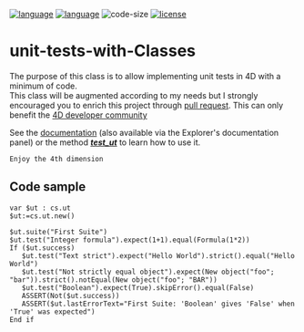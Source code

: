 [![language](https://img.shields.io/static/v1?label=language&message=4d&color=blue)](https://developer.4d.com/)
[![language](https://img.shields.io/github/languages/top/vdelachaux/unit-tests-with-Classes.svg)](https://developer.4d.com/)
![code-size](https://img.shields.io/github/languages/code-size/vdelachaux/unit-tests-with-Classes.svg)
[![license](https://img.shields.io/github/license/vdelachaux/unit-tests-with-Classes)](LICENSE)

# unit-tests-with-Classes

The purpose of this class is to allow implementing unit tests in 4D with a minimum of code. 
<br/>This class will be augmented according to my needs but I strongly encouraged you to enrich this project through [pull request](https://github.com/vdelachaux/unit-tests-with-Classes/pulls). This can only benefit the [4D developer community](https://discuss.4d.com)

See the [documentation](Documentation/Classes/ut.md) (also available via the Explorer's documentation panel) or the method [***test_ut***](Project/Sources/Methods/test_ut.4dm) to learn how to use it.

`Enjoy the 4th dimension`

## Code sample

```4d
var $ut : cs.ut
$ut:=cs.ut.new()

$ut.suite("First Suite")
$ut.test("Integer formula").expect(1+1).equal(Formula(1*2))
If ($ut.success)	
   $ut.test("Text strict").expect("Hello World").strict().equal("Hello World")
   $ut.test("Not strictly equal object").expect(New object("foo"; "bar")).strict().notEqual(New object("foo"; "BAR"))
   $ut.test("Boolean").expect(True).skipError().equal(False)
   ASSERT(Not($ut.success))
   ASSERT($ut.lastErrorText="First Suite: 'Boolean' gives 'False' when 'True' was expected")
End if 
```
